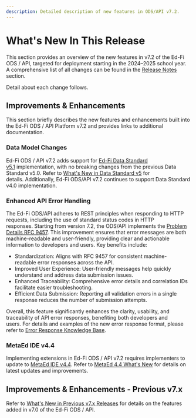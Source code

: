 ```yaml
---
description: Detailed description of new features in ODS/API v7.2.
---
```


# What's New In This Release

This section provides an overview of the new features in v7.2 of the Ed-Fi ODS /
API, targeted for deployment starting in the 2024–2025 school year. A
comprehensive list of all changes can be found in the [Release
Notes](./release-notes.md) section.

Detail about each change follows.

## Improvements & Enhancements

This section briefly describes the new features and enhancements built into the
Ed-Fi ODS / API Platform v7.2 and provides links to additional documentation.

### Data Model Changes

Ed-Fi ODS / API v7.2 adds support for [Ed-Fi Data Standard
v5.1](https://edfi.atlassian.net/wiki/spaces/EFDS5/overview) implementation, with
no breaking changes from the previous Data Standard v5.0. Refer to [What's New
in Data Standard
v5](https://edfi.atlassian.net/wiki/spaces/EFDS5/pages/26706990/What%27s+New) for
details. Additionally, Ed-Fi ODS/API v7.2 continues to support Data Standard
v4.0 implementation.

### Enhanced API Error Handling

The Ed-Fi ODS/API adheres to REST principles when responding to HTTP requests,
including the use of standard status codes in HTTP responses. Starting from
version 7.2, the ODS/API implements the [Problem Details RFC
9457](https://www.rfc-editor.org/rfc/rfc9457.html). This improvement ensures
that error messages are both machine-readable and user-friendly, providing clear
and actionable information to developers and users. Key benefits include:

* Standardization: Aligns with RFC 9457 for consistent machine-readable error
  responses across the API.
* Improved User Experience: User-friendly messages help quickly understand and
  address data submission issues.
* Enhanced Traceability: Comprehensive error details and correlation IDs
  facilitate easier troubleshooting.
* Efficient Data Submission: Reporting all validation errors in a single
  response reduces the number of submission attempts.

Overall, this feature significantly enhances the clarity, usability, and
traceability of API error responses, benefiting both developers and users. For
details and examples of the new error response format, please refer to [Error
Response Knowledge
Base](../client-developers-guide/error-response-knowledge-base.md).  

### MetaEd IDE v4.4

Implementing extensions in Ed-Fi ODS / API v7.2 requires implementers to update
to [MetaEd IDE
v4.4](https://edfi.atlassian.net/wiki/display/METAED20/MetaEd+Home). Refer to
[MetaEd 4.4 What's
New](https://edfi.atlassian.net/wiki/spaces/METAED20/pages/23711107/What%27s+New)
for details on latest updates and improvements.

## Improvements & Enhancements - Previous v7.x

Refer to [What's New in Previous v7.x
Releases](./whats-new-in-prev-v7x-releases.md) for details on the
features added in v7.0 of the Ed-Fi ODS / API.
